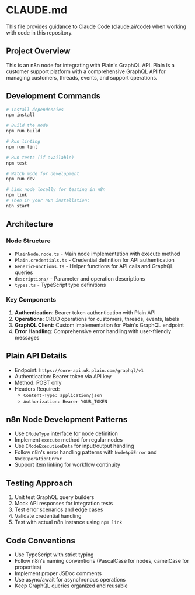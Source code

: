 # CLAUDE.md

This file provides guidance to Claude Code (claude.ai/code) when working with code in this repository.

## Project Overview

This is an n8n node for integrating with Plain's GraphQL API. Plain is a customer support platform with a comprehensive GraphQL API for managing customers, threads, events, and support operations.

## Development Commands

```bash
# Install dependencies
npm install

# Build the node
npm run build

# Run linting
npm run lint

# Run tests (if available)
npm test

# Watch mode for development
npm run dev

# Link node locally for testing in n8n
npm link
# Then in your n8n installation:
n8n start
```

## Architecture

### Node Structure
- `PlainNode.node.ts` - Main node implementation with execute method
- `Plain.credentials.ts` - Credential definition for API authentication
- `GenericFunctions.ts` - Helper functions for API calls and GraphQL queries
- `descriptions/` - Parameter and operation descriptions
- `types.ts` - TypeScript type definitions

### Key Components
1. **Authentication**: Bearer token authentication with Plain API
2. **Operations**: CRUD operations for customers, threads, events, labels
3. **GraphQL Client**: Custom implementation for Plain's GraphQL endpoint
4. **Error Handling**: Comprehensive error handling with user-friendly messages

## Plain API Details
- Endpoint: `https://core-api.uk.plain.com/graphql/v1`
- Authentication: Bearer token via API key
- Method: POST only
- Headers Required:
  - `Content-Type: application/json`
  - `Authorization: Bearer YOUR_TOKEN`

## n8n Node Development Patterns
- Use `INodeType` interface for node definition
- Implement `execute` method for regular nodes
- Use `INodeExecutionData` for input/output handling
- Follow n8n's error handling patterns with `NodeApiError` and `NodeOperationError`
- Support item linking for workflow continuity

## Testing Approach
1. Unit test GraphQL query builders
2. Mock API responses for integration tests
3. Test error scenarios and edge cases
4. Validate credential handling
5. Test with actual n8n instance using `npm link`

## Code Conventions
- Use TypeScript with strict typing
- Follow n8n's naming conventions (PascalCase for nodes, camelCase for properties)
- Implement proper JSDoc comments
- Use async/await for asynchronous operations
- Keep GraphQL queries organized and reusable